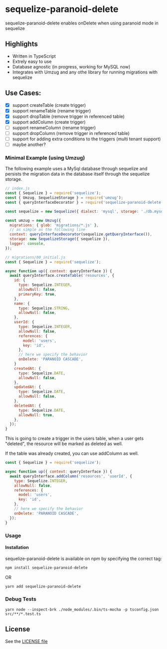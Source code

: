 # sequelize-paranoid-delete

sequelize-paranoid-delete enables onDelete when using paranoid mode in sequelize

## Highlights

- Written in TypeScript
- Extrely easy to use
- Database agnostic (in progress, working for MySQL now)
- Integrates with Umzug and any othe library for running migrations with sequelize

## Use Cases:

- [x] support createTable (create trigger)
- [x] support renameTable (rename trigger)
- [x] support dropTable (remove trigger in referenced table)
- [x] support addColumn (create trigger)
- [ ] support renameColumn (rename trigger)
- [ ] support dropColumn (remove trigger in referenced table)
- [ ] support for adding extra conditions to the triggers (multi tenant support)
- [ ] maybe another?

### Minimal Example (using Umzug)

The following example uses a MySql database through sequelize and persists the migration data in the database itself through the sequelize storage.

```js
// index.js
const { Sequelize } = require('sequelize');
const { Umzug, SequelizeStorage } = require('umzug');
const { queryInterfaceDecorator } = require('sequelize-paranoid-delete');

const sequelize = new Sequelize({ dialect: 'mysql', storage: './db.mysql' });

const umzug = new Umzug({
  migrations: { glob: 'migrations/*.js' },
  // as simple as the following line
  context: queryInterfaceDecorator(sequelize.getQueryInterface()),
  storage: new SequelizeStorage({ sequelize }),
  logger: console,
});
```

```js
// migrations/00_initial.js
const { Sequelize } = require('sequelize');

async function up({ context: queryInterface }) {
  await queryInterface.createTable('resources', {
    id: {
      type: Sequelize.INTEGER,
      allowNull: false,
      primaryKey: true,
    },
    name: {
      type: Sequelize.STRING,
      allowNull: false,
    },
    userId: {
      type: Sequelize.INTEGER,
      allowNull: false,
      references: {
        model: 'users',
        key: 'id',
      },
      // here we specify the behavior
      onDelete: 'PARANOID CASCADE',
    }
    createdAt: {
      type: Sequelize.DATE,
      allowNull: false,
    },
    updatedAt: {
      type: Sequelize.DATE,
      allowNull: false,
    },
    deletedAt: {
      type: Sequelize.DATE,
      allowNull: true,
    },
  });
}
```

This is going to create a trigger in the users table, when a user gets "deleted", the resource will be marked as deleted as well.

If the table was already created, you can use addColumn as well.

```js
const { Sequelize } = require('sequelize');

async function up({ context: queryInterface }) {
  await queryInterface.addColumn('resources', 'userId', {
    type: Sequelize.INTEGER,
    allowNull: false,
    references: {
      model: 'users',
      key: 'id',
    },
    // here we specify the behavior
    onDelete: 'PARANOID CASCADE',
  });
}
```

### Usage

#### Installation

sequelize-paranoid-delete is available on npm by specifying the correct tag:

```bash
npm install sequelize-paranoid-delete
```

OR

```bash
yarn add sequelize-paranoid-delete
```

### Debug Tests

`yarn node --inspect-brk ./node_modules/.bin/ts-mocha -p tsconfig.json src/**/*.test.ts`

## License

See the [LICENSE file](./LICENSE.md)

